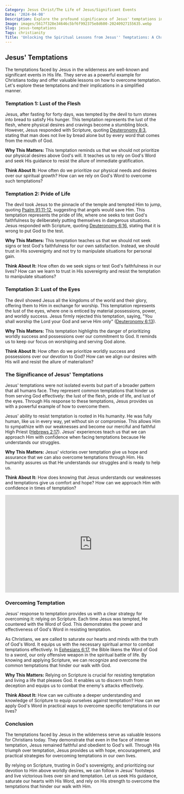 ```yaml
---
Category: Jesus Christ/The Life of Jesus/Significant Events
Date: '2024-04-08'
Description: Explore the profound significance of Jesus' temptations in the wilderness, delving into the spiritual lessons and insights gleaned from this pivotal event in Christian theology.
Image: images/5617f328e34646c5bf6f992375e8d600-20240927155635.webp
Slug: jesus-temptations
Tags: christianity
Title: 'Unlocking the Spiritual Lessons from Jesus'' Temptations: A Christian Perspective'
---
```


## Jesus' Temptations

The temptations faced by Jesus in the wilderness are well-known and significant events in His life. They serve as a powerful example for Christians today and offer valuable lessons on how to overcome temptation. Let's explore these temptations and their implications in a simplified manner.

### Temptation 1: Lust of the Flesh
Jesus, after fasting for forty days, was tempted by the devil to turn stones into bread to satisfy His hunger. This temptation represents the lust of the flesh, where physical desires and cravings become a stumbling block. However, Jesus responded with Scripture, quoting [Deuteronomy 8:3](https://www.bibleref.com/Deuteronomy/8/Deuteronomy-8-3.html), stating that man does not live by bread alone but by every word that comes from the mouth of God.

**Why This Matters:** This temptation reminds us that we should not prioritize our physical desires above God's will. It teaches us to rely on God's Word and seek His guidance to resist the allure of immediate gratification.

**Think About It:** How often do we prioritize our physical needs and desires over our spiritual growth? How can we rely on God's Word to overcome such temptations?

### Temptation 2: Pride of Life
The devil took Jesus to the pinnacle of the temple and tempted Him to jump, quoting [Psalm 91:11-12](https://www.bibleref.com/Psalm/91/Psalm-91-11.html), suggesting that angels would save Him. This temptation represents the pride of life, where one seeks to test God's faithfulness by deliberately putting themselves in dangerous situations. Jesus responded with Scripture, quoting [Deuteronomy 6:16](https://www.bibleref.com/Deuteronomy/6/Deuteronomy-6-16.html), stating that it is wrong to put God to the test.

**Why This Matters:** This temptation teaches us that we should not seek signs or test God's faithfulness for our own satisfaction. Instead, we should trust in His sovereignty and not try to manipulate situations for personal gain.

**Think About It:** How often do we seek signs or test God's faithfulness in our lives? How can we learn to trust in His sovereignty and resist the temptation to manipulate situations?

### Temptation 3: Lust of the Eyes
The devil showed Jesus all the kingdoms of the world and their glory, offering them to Him in exchange for worship. This temptation represents the lust of the eyes, where one is enticed by material possessions, power, and worldly success. Jesus firmly rejected this temptation, saying, "You shall worship the Lord your God and serve Him only" ([Deuteronomy 6:13](https://www.bibleref.com/Deuteronomy/6/Deuteronomy-6-13.html)).

**Why This Matters:** This temptation highlights the danger of prioritizing worldly success and possessions over our commitment to God. It reminds us to keep our focus on worshiping and serving God alone.

**Think About It:** How often do we prioritize worldly success and possessions over our devotion to God? How can we align our desires with His will and resist the allure of materialism?

### The Significance of Jesus' Temptations

Jesus' temptations were not isolated events but part of a broader pattern that all humans face. They represent common temptations that hinder us from serving God effectively: the lust of the flesh, pride of life, and lust of the eyes. Through His response to these temptations, Jesus provides us with a powerful example of how to overcome them.

Jesus' ability to resist temptation is rooted in His humanity. He was fully human, like us in every way, yet without sin or compromise. This allows Him to sympathize with our weaknesses and become our merciful and faithful High Priest ([Hebrews 2:17](https://www.bibleref.com/Hebrews/2/Hebrews-2-17.html)). Jesus' experiences teach us that we can approach Him with confidence when facing temptations because He understands our struggles.

**Why This Matters:** Jesus' victories over temptation give us hope and assurance that we can also overcome temptations through Him. His humanity assures us that He understands our struggles and is ready to help us.

**Think About It:** How does knowing that Jesus understands our weaknesses and temptations give us comfort and hope? How can we approach Him with confidence in times of temptation?


<iframe width="560" height="315" src="https://www.youtube.com/embed/FN4L5_TWsF4" frameborder="0" allow="autoplay; encrypted-media" allowfullscreen></iframe>


### Overcoming Temptation

Jesus' response to temptation provides us with a clear strategy for overcoming it: relying on Scripture. Each time Jesus was tempted, He countered with the Word of God. This demonstrates the power and effectiveness of God's Word in resisting temptation.

As Christians, we are called to saturate our hearts and minds with the truth of God's Word. It equips us with the necessary spiritual armor to combat temptations effectively. In [Ephesians 6:17](https://www.bibleref.com/Ephesians/6/Ephesians-6-17.html), the Bible likens the Word of God to a sword, our only offensive weapon in the spiritual battle of life. By knowing and applying Scripture, we can recognize and overcome the common temptations that hinder our walk with God.

**Why This Matters:** Relying on Scripture is crucial for resisting temptation and living a life that pleases God. It enables us to discern truth from deception and equips us to combat the enemy's attacks effectively.

**Think About It:** How can we cultivate a deeper understanding and knowledge of Scripture to equip ourselves against temptation? How can we apply God's Word in practical ways to overcome specific temptations in our lives?

### Conclusion

The temptations faced by Jesus in the wilderness serve as valuable lessons for Christians today. They demonstrate that even in the face of intense temptation, Jesus remained faithful and obedient to God's will. Through His triumph over temptation, Jesus provides us with hope, encouragement, and practical strategies for overcoming temptations in our own lives.

By relying on Scripture, trusting in God's sovereignty, and prioritizing our devotion to Him above worldly desires, we can follow in Jesus' footsteps and live victorious lives over sin and temptation. Let us seek His guidance, saturate our hearts with His Word, and rely on His strength to overcome the temptations that hinder our walk with Him.